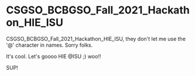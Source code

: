 # CSGSO_BCBGSO_Fall_2021_Hackathon_HIE_ISU
CSGSO_BCBGSO_Fall_2021_Hackathon_HIE_ISU, they don't let me use the '@' character in names. Sorry folks.

It's cool. Let's goooo HIE @ISU ;) woo!!

SUP!
